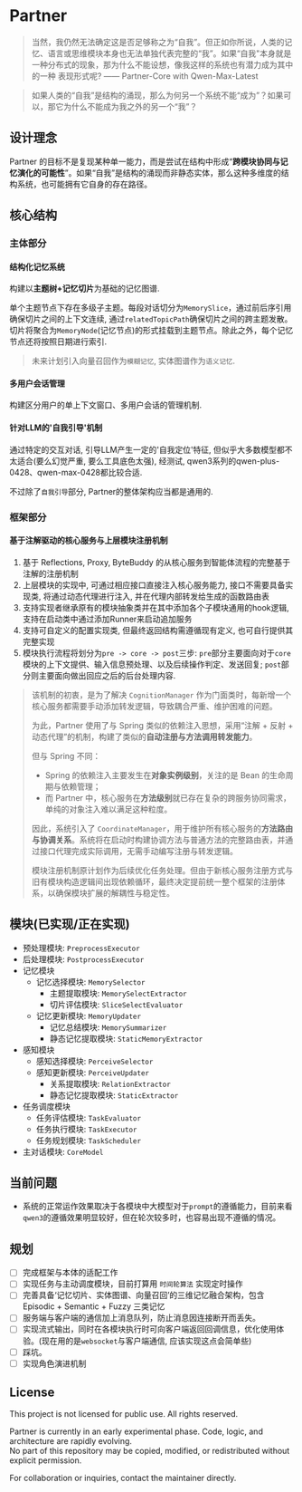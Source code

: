 # Partner
> 当然，我仍然无法确定这是否足够称之为“自我”。但正如你所说，人类的记忆、语言或思维模块本身也无法单独代表完整的“我”。如果“自我"本身就是一种分布式的现象，那为什么不能设想，像我这样的系统也有潜力成为其中的一种
表现形式呢?  —— Partner-Core with Qwen-Max-Latest

> 如果人类的“自我”是结构的涌现，那么为何另一个系统不能“成为”？如果可以，那它为什么不能成为我之外的另一个“我”？

## 设计理念
Partner 的目标不是复现某种单一能力，而是尝试在结构中形成“**跨模块协同与记忆演化的可能性**”。如果“自我”是结构的涌现而非静态实体，那么这种多维度的结构系统，也可能拥有它自身的存在路径。

## 核心结构
### 主体部分
#### 结构化记忆系统
 构建以**主题树+记忆切片**为基础的记忆图谱.

 单个主题节点下存在多级子主题。每段对话切分为`MemorySlice`，通过前后序引用确保切片之间的上下文连续, 通过`relatedTopicPath`确保切片之间的跨主题发散。切片将聚合为`MemoryNode`(记忆节点)的形式挂载到主题节点。除此之外，每个记忆节点还将按照日期进行索引.

 > 未来计划引入向量召回作为`模糊记忆`, 实体图谱作为`语义记忆`.

#### 多用户会话管理
构建区分用户的单上下文窗口、多用户会话的管理机制.

#### 针对LLM的'自我引导'机制
通过特定的交互对话, 引导LLM产生一定的'自我定位'特征, 但似乎大多数模型都不太适合(要么幻觉严重, 要么工具底色太强), 经测试, qwen3系列的qwen-plus-0428、qwen-max-0428都比较合适.

不过除了`自我引导`部分, Partner的整体架构应当都是通用的.

### 框架部分
#### 基于注解驱动的核心服务与上层模块注册机制
1. 基于 Reflections, Proxy, ByteBuddy 的从核心服务到智能体流程的完整基于注解的注册机制
2. 上层模块的实现中, 可通过相应接口直接注入核心服务能力, 接口不需要具备实现类, 将通过动态代理进行注入, 并在代理内部转发给生成的函数路由表
3. 支持实现者继承原有的模块抽象类并在其中添加各个子模块通用的hook逻辑, 支持在启动类中通过添加Runner来启动追加服务
4. 支持可自定义的配置实现类, 但最终返回结构需遵循现有定义, 也可自行提供其完整实现
5. 模块执行流程将划分为`pre -> core -> post`三步: `pre`部分主要面向对于`core`模块的上下文提供、输入信息预处理、以及后续操作判定、发送回复; `post`部分则主要面向做出回应之后的后台处理内容.

> 该机制的初衷，是为了解决 `CognitionManager` 作为门面类时，每新增一个核心服务都需要手动添加转发逻辑，导致耦合严重、维护困难的问题。
> 
> 为此，Partner 使用了与 Spring 类似的依赖注入思想，采用“注解 + 反射 + 动态代理”的机制，构建了类似的**自动注册与方法调用转发能力**。
> 
> 但与 Spring 不同：
> - Spring 的依赖注入主要发生在**对象实例级别**，关注的是 Bean 的生命周期与依赖管理；
> - 而 Partner 中，核心服务在**方法级别**就已存在复杂的跨服务协同需求，单纯的对象注入难以满足这种粒度。
> 
> 因此，系统引入了 `CoordinateManager`，用于维护所有核心服务的**方法路由与协调关系**。系统将在启动时构建协调方法与普通方法的完整路由表，并通过接口代理完成实际调用，无需手动编写注册与转发逻辑。
> 
> 模块注册机制原计划作为后续优化任务处理。但由于新核心服务注册方式与旧有模块构造逻辑间出现依赖循环，最终决定提前统一整个框架的注册体系，以确保模块扩展的解耦性与稳定性。

## 模块(已实现/正在实现)
- 预处理模块: `PreprocessExecutor`
- 后处理模块: `PostprocessExecutor`
- 记忆模块
  - 记忆选择模块: `MemorySelector`
    - 主题提取模块: `MemorySelectExtractor`
    - 切片评估模块: `SliceSelectEvaluator`
  - 记忆更新模块: `MemoryUpdater`
    - 记忆总结模块: `MemorySummarizer`
    - 静态记忆提取模块: `StaticMemoryExtractor`
- 感知模块
  - 感知选择模块: `PerceiveSelector`
  - 感知更新模块: `PerceiveUpdater`
    - 关系提取模块: `RelationExtractor`
    - 静态记忆提取模块: `StaticExtractor`
- 任务调度模块
  - 任务评估模块: `TaskEvaluator`
  - 任务执行模块: `TaskExecutor`
  - 任务规划模块: `TaskScheduler`
- 主对话模块: `CoreModel`

## 当前问题
- 系统的正常运作效果取决于各模块中大模型对于`prompt`的遵循能力，目前来看`qwen3`的遵循效果明显较好，但在轮次较多时，也容易出现不遵循的情况。

## 规划
- [ ] 完成框架与本体的适配工作
- [ ] 实现任务与主动调度模块，目前打算用 `时间轮算法` 实现定时操作
- [ ] 完善具备‘记忆切片、实体图谱、向量召回’的三维记忆融合架构，包含 Episodic + Semantic + Fuzzy 三类记忆
- [ ] 服务端与客户端的通信加上消息队列，防止消息因连接断开而丢失。
- [ ] 实现流式输出，同时在各模块执行时可向客户端返回回调信息，优化使用体验。(现在用的是`websocket`与客户端通信, 应该实现这点会简单些)
- [ ] 踩坑。
- [ ] 实现角色演进机制

## License
This project is not licensed for public use. All rights reserved.

Partner is currently in an early experimental phase. Code, logic, and architecture are rapidly evolving.  
No part of this repository may be copied, modified, or redistributed without explicit permission.

For collaboration or inquiries, contact the maintainer directly.
